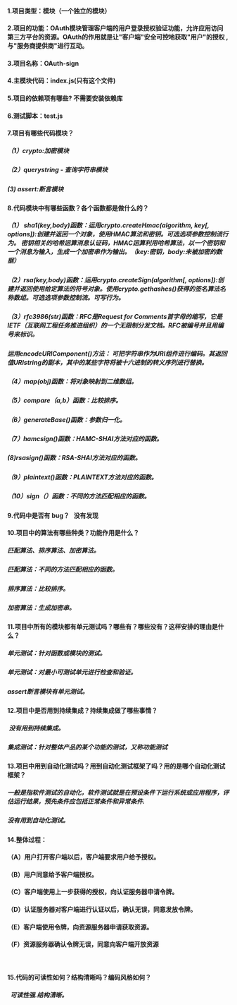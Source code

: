 #### 1.项目类型：模块（一个独立的模块）

#### 2.项目的功能：OAuth模块管理客户端的用户登录授权验证功能，允许应用访问第三方平台的资源。OAuth的作用就是让"客户端"安全可控地获取"用户"的授权  ,与"服务商提供商"进行互动。

#### 3.项目名称：OAuth-sign

#### 4.主模块代码：index.js(只有这个文件)

#### 5.项目的依赖项有哪些?  不需要安装依赖库

#### 6.测试脚本：test.js

#### 7.项目有哪些代码模块？  
       
##### （1）crypto:加密模块
  
##### （2）querystring - 查询字符串模块
      
##### (3) assert:断言模块
  
#### 8.代码模块中有哪些函数？各个函数都是做什么的？
     
##### （1） sha1(key,body)函数：运用crypto.createHmac(algorithm, key[, options]):创建并返回一个对象，使用HMAC算法和密钥。可选选项参数控制流行为。  密钥相关的哈希运算消息认证码，HMAC运算利用哈希算法，以一个密钥和一个消息为输入，生成一个加密串作为输出。（key:密钥，body:未被加密的数据）
   
##### （2）rsa(key,body)函数：运用crypto.createSign(algorithm[, options]):创建并返回使用给定算法的符号对象。使用crypto.gethashes()获得的签名算法名称数组。可选选项参数控制流。可写行为。

##### （3）rfc3986(str)函数：RFC是Request for Comments首字母的缩写，它是IETF（互联网工程任务推进组织）的一个无限制分发文档。RFC被编号并且用编号来标识。

##### 运用encodeURIComponent()方法： 可把字符串作为URI组件进行编码。其返回值URIstring的副本，其中的某些字符将被十六进制的转义序列进行替换。

##### （4）map(obj)函数：将对象映射到二维数组。

##### （5）compare（a,b）函数：比较排序。

##### （6）generateBase()函数：参数归一化。

##### （7）hamcsign()函数：HAMC-SHAI方法对应的函数。

#####  (8)rsasign()函数：RSA-SHAI方法对应的函数。

##### （9）plaintext()函数：PLAINTEXT方法对应的函数。

##### （10）sign（）函数：不同的方法匹配相应的函数。
     

#### 9.代码中是否有 bug？   没有发现

#### 10.项目中的算法有哪些种类？功能作用是什么？

##### 匹配算法、排序算法、加密算法。

##### 匹配算法：不同的方法匹配相应的函数。

##### 排序算法：比较排序。

##### 加密算法：生成加密串。


#### 11.项目中所有的模块都有单元测试吗？哪些有？哪些没有？这样安排的理由是什么？

##### 单元测试：针对函数或模块的测试。

##### 单元测试：对最小可测试单元进行检查和验证。 

##### assert断言模块有单元测试。

#### 12.项目中是否用到持续集成？持续集成做了哪些事情？

#####  没有用到持续集成。

##### 集成测试：针对整体产品的某个功能的测试，又称功能测试

#### 13.项目中用到自动化测试吗？用到自动化测试框架了吗？用的是哪个自动化测试框架？

##### 一般是指软件测试的自动化，软件测试就是在预设条件下运行系统或应用程序，评估运行结果，预先条件应包括正常条件和异常条件.

##### 没有用到自动化测试。

#### 14.整体过程：
#### （A）用户打开客户端以后，客户端要求用户给予授权。
#### （B）用户同意给予客户端授权。
#### （C）客户端使用上一步获得的授权，向认证服务器申请令牌。
#### （D）认证服务器对客户端进行认证以后，确认无误，同意发放令牌。
#### （E）客户端使用令牌，向资源服务器申请获取资源。
#### （F）资源服务器确认令牌无误，同意向客户端开放资源
    
#### 15.代码的可读性如何？结构清晰吗？编码风格如何？
     
#####   可读性强.结构清晰。



